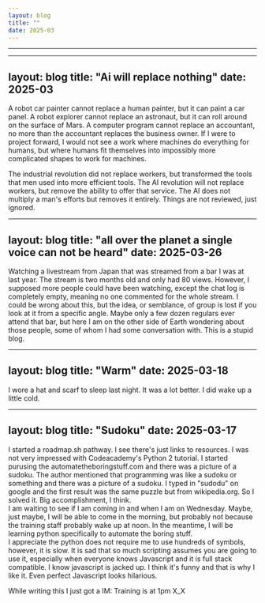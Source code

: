 ```yaml
---
layout: blog
title: ""
date: 2025-03
---
```

---------------
---
layout: blog
title: "Ai will replace nothing"
date: 2025-03
---
A robot car painter cannot replace a human painter, but it can paint a car panel.  A robot explorer cannot replace an astronaut, but it can roll around on the surface of Mars.  A computer program cannot replace an accountant, no more than the accountant replaces the business owner.  If I were to project forward, I would not see a work where machines do everything for humans, but where humans fit themselves into impossibly more complicated shapes to work for machines.  

The industrial revolution did not replace workers, but transformed the tools that men used into more efficient tools.  The AI revolution will not replace workers, but remove the ability to offer that service.  The AI does not multiply a man's efforts but removes it entirely.  Things are not reviewed, just ignored.

---
layout: blog
title: "all over the planet a single voice can not be heard"
date: 2025-03-26
---
Watching a livestream from Japan that was streamed from a bar I was at last year.  The stream is two months old and only had 80 views.  However, I supposed more people could have been watching, except the chat log is completely empty, meaning no one commented for the whole stream.  I could be wrong about this, but the idea, or semblance, of group is lost if you look at it from a specific angle.  Maybe only a few dozen regulars ever attend that bar, but here I am on the other side of Earth wondering about those people, some of whom I had some conversation with.  This is a stupid blog.

---
layout: blog
title: "Warm"
date: 2025-03-18
---
I wore a hat and scarf to sleep last night.  It was a lot better.  I did wake up a little cold.

---
layout: blog
title: "Sudoku"
date: 2025-03-17
---
I started a roadmap.sh pathway.  I see there's just links to resources.  I was not very impressed with Codeacademy's Python 2 tutorial.
I started purusing the automatetheboringstuff.com and there was a picture of a sudoku.  The author mentioned that programming was like a sudoku or something and there was a picture of a sudoku.  I typed in "sudodu" on google and the first result was the same puzzle but from wikipedia.org.  So I solved it.  Big accomplishment, I think.  
I am waiting to see if I am coming in and when I am on Wednesday.  Maybe, just maybe, I will be able to come in the morning, but probably not because the training staff probably wake up at noon.  In the meantime, I will be learning python specifically to automate the boring stuff.  
I appreciate the python does not require me to use hundreds of symbols, however, it is slow.  It is sad that so much scripting assumes you are going to use it, especially when everyone knows Javascript and it is full stack compatible.  I know javascript is jacked up.  I think it's funny and that is why I like it.  Even perfect Javascript looks hilarious.

While writing this I just got a IM:  Training is at 1pm X_X
